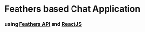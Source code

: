 # Feathers based Chat Application

### using [Feathers API](https://feathersjs.com/) and [ReactJS](https://reactjs.org/)



